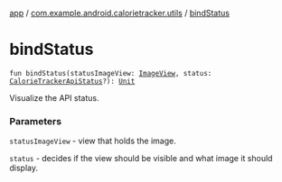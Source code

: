 [app](../index.md) / [com.example.android.calorietracker.utils](index.md) / [bindStatus](./bind-status.md)

# bindStatus

`fun bindStatus(statusImageView: `[`ImageView`](https://developer.android.com/reference/android/widget/ImageView.html)`, status: `[`CalorieTrackerApiStatus`](../com.example.android.calorietracker.domain.enums/-calorie-tracker-api-status/index.md)`?): `[`Unit`](https://kotlinlang.org/api/latest/jvm/stdlib/kotlin/-unit/index.html)

Visualize the API status.

### Parameters

`statusImageView` - view that holds the image.

`status` - decides if the view should be visible and what image it should display.
